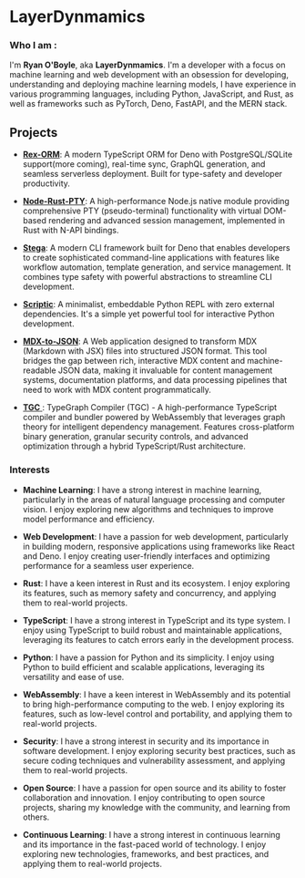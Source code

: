 # LayerDynmamics


### Who I am : 

I'm **Ryan O'Boyle**, aka **LayerDynmamics**. I'm a developer with a focus on machine learning and web development with an obsession for developing, understanding and deploying machine learning models, I have experience in various programming languages, including Python, JavaScript, and Rust, as well as frameworks such as PyTorch, Deno, FastAPI, and the MERN stack.

## Projects

- [**Rex-ORM**](https://github.com/LayerDynamics/rex-orm): A modern TypeScript ORM for Deno with PostgreSQL/SQLite support(more coming), real-time sync, GraphQL generation, and seamless serverless deployment. Built for type-safety and developer productivity.

- [**Node-Rust-PTY**](https://github.com/LayerDynamics/node-rust-pty): A high-performance Node.js native module providing comprehensive PTY (pseudo-terminal) functionality with virtual DOM-based rendering and advanced session management, implemented in Rust with N-API bindings.

- [**Stega**](https://github.com/LayerDynamics/stega): A modern CLI framework built for Deno that enables developers to create sophisticated command-line applications with features like workflow automation, template generation, and service management. It combines type safety with powerful abstractions to streamline CLI development.

- [**Scriptic**](https://github.com/LayerDynamics/scriptic): A minimalist, embeddable Python REPL with zero external dependencies. It's a simple yet powerful tool for interactive Python development.

- [**MDX-to-JSON**](https://github.com/LayerDynamics/mdx-to-json): A Web application designed to transform MDX (Markdown with JSX) files into structured JSON format. This tool bridges the gap between rich, interactive MDX content and machine-readable JSON data, making it invaluable for content management systems, documentation platforms, and data processing pipelines that need to work with MDX content programmatically.

- [ **TGC** ](https://github.com/LayerDynamics/tgc): TypeGraph Compiler (TGC) - A high-performance TypeScript compiler and bundler powered by WebAssembly that leverages graph theory for intelligent dependency management. Features cross-platform binary generation, granular security controls, and advanced optimization through a hybrid TypeScript/Rust architecture.

### Interests
- **Machine Learning**: I have a strong interest in machine learning, particularly in the areas of natural language processing and computer vision. I enjoy exploring new algorithms and techniques to improve model performance and efficiency.
- **Web Development**: I have a passion for web development, particularly in building modern, responsive applications using frameworks like React and Deno. I enjoy creating user-friendly interfaces and optimizing performance for a seamless user experience.

- **Rust**: I have a keen interest in Rust and its ecosystem. I enjoy exploring its features, such as memory safety and concurrency, and applying them to real-world projects.

- **TypeScript**: I have a strong interest in TypeScript and its type system. I enjoy using TypeScript to build robust and maintainable applications, leveraging its features to catch errors early in the development process.

- **Python**: I have a passion for Python and its simplicity. I enjoy using Python to build efficient and scalable applications, leveraging its versatility and ease of use.

- **WebAssembly**: I have a keen interest in WebAssembly and its potential to bring high-performance computing to the web. I enjoy exploring its features, such as low-level control and portability, and applying them to real-world projects.
- **Security**: I have a strong interest in security and its importance in software development. I enjoy exploring security best practices, such as secure coding techniques and vulnerability assessment, and applying them to real-world projects.
- **Open Source**: I have a passion for open source and its ability to foster collaboration and innovation. I enjoy contributing to open source projects, sharing my knowledge with the community, and learning from others.
- **Continuous Learning**: I have a strong interest in continuous learning and its importance in the fast-paced world of technology. I enjoy exploring new technologies, frameworks, and best practices, and applying them to real-world projects.